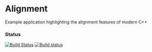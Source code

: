 # Alignment
Example application highlighting the alignment features of modern C++

### Status
[![Build Status](https://travis-ci.org/Twon/Alignment.svg?branch=master)](https://travis-ci.org/Twon/Alignment)
[![Build status](https://ci.appveyor.com/api/projects/status/github/Twon/alignment?svg=true)](https://ci.appveyor.com/project/Twon/alignment/branch/master)